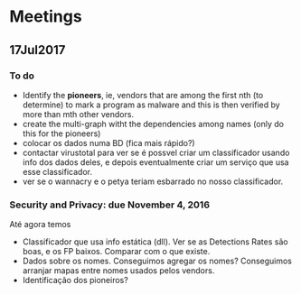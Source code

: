 # Meetings

## 17Jul2017

### To do

* Identify the __pioneers__, ie, vendors that are among the first nth (to determine) to mark a program as malware and this is then verified by more than mth other vendors.
* create the multi-graph witht the dependencies among names (only do this for the pioneers)
* colocar os dados numa BD (fica mais rápido?)
* contactar virustotal para ver se é possvel criar um classificador usando info dos dados deles, e depois eventualmente criar um serviço que usa esse classificador.
* ver se o wannacry e o petya teriam esbarrado no nosso classificador.

### Security and Privacy: due November 4, 2016 
Até agora temos
* Classificador que usa info estática (dll). Ver se as Detections Rates são boas, e os FP baixos. Comparar com o que existe.
* Dados sobre os nomes. Conseguimos agregar os nomes? Conseguimos arranjar mapas entre nomes usados pelos vendors.
* Identificação dos pioneiros?
